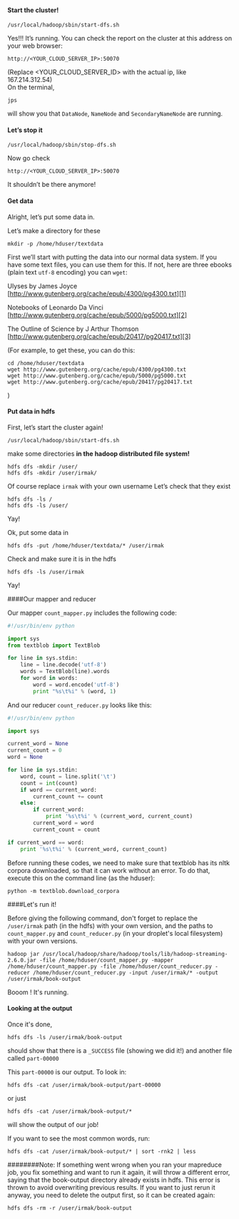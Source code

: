 #### Start the cluster!

    /usr/local/hadoop/sbin/start-dfs.sh

Yes!!! It’s running. You can check the report on the cluster at this
address on your web browser:

    http://<YOUR_CLOUD_SERVER_IP>:50070

(Replace <YOUR_CLOUD_SERVER_ID> with the actual ip, like 167.214.312.54)    
On the terminal,

    jps

will show you that `DataNode`, `NameNode` and `SecondaryNameNode` are running.

#### Let’s stop it

    /usr/local/hadoop/sbin/stop-dfs.sh

Now go check

    http://<YOUR_CLOUD_SERVER_IP>:50070

It shouldn’t be there anymore!

#### Get data

Alright, let’s put some data in.

Let’s make a directory for these

    mkdir -p /home/hduser/textdata

First we’ll start with putting the data into our normal data system.
If you have some text files, you can use them for this.
If not, here are three ebooks (plain text `utf-8` encoding) you can
`wget`:

Ulyses by James Joyce    
[http://www.gutenberg.org/cache/epub/4300/pg4300.txt][1]   

Notebooks of Leonardo Da Vinci    
[http://www.gutenberg.org/cache/epub/5000/pg5000.txt][2]   

The Outline of Science by J Arthur Thomson    
[http://www.gutenberg.org/cache/epub/20417/pg20417.txt][3]   

(For example, to get these, you can do this:

    cd /home/hduser/textdata
    wget http://www.gutenberg.org/cache/epub/4300/pg4300.txt
    wget http://www.gutenberg.org/cache/epub/5000/pg5000.txt
    wget http://www.gutenberg.org/cache/epub/20417/pg20417.txt
    
)

#### Put data in hdfs

First, let’s start the cluster again!

    /usr/local/hadoop/sbin/start-dfs.sh

make some directories **in the hadoop distributed file system!**

    hdfs dfs -mkdir /user/
    hdfs dfs -mkdir /user/irmak/

Of course replace `irmak` with your own username
Let’s check that they exist

    hdfs dfs -ls /
    hdfs dfs -ls /user/

Yay!

Ok, put some data in

    hdfs dfs -put /home/hduser/textdata/* /user/irmak

Check and make sure it is in the hdfs

    hdfs dfs -ls /user/irmak

Yay!

####Our mapper and reducer

Our mapper `count_mapper.py` includes the following code:
```python
#!/usr/bin/env python

import sys
from textblob import TextBlob

for line in sys.stdin:
    line = line.decode('utf-8')
    words = TextBlob(line).words
    for word in words:
        word = word.encode('utf-8')
        print "%s\t%i" % (word, 1)
```

And our reducer `count_reducer.py` looks like this:
```python
#!/usr/bin/env python

import sys

current_word = None
current_count = 0
word = None

for line in sys.stdin:
    word, count = line.split('\t')
    count = int(count)
    if word == current_word:
        current_count += count
	else:
        if current_word:
	        print '%s\t%i' % (current_word, current_count)
		current_word = word
		current_count = count

if current_word == word:
    print '%s\t%i' % (current_word, current_count)
```

Before running these codes, we need to make sure that textblob has its nltk corpora downloaded, so that it can work without an error. To do that, execute this on the command line (as the hduser):

    python -m textblob.download_corpora

####Let's run it!

Before giving the following command, don't forget to replace the `/user/irmak` path (in the hdfs) with your own version, and the paths to `count_mapper.py` and `count_reducer.py` (in your droplet's local filesystem) with your own versions.

    hadoop jar /usr/local/hadoop/share/hadoop/tools/lib/hadoop-streaming-2.6.0.jar -file /home/hduser/count_mapper.py -mapper /home/hduser/count_mapper.py -file /home/hduser/count_reducer.py -reducer /home/hduser/count_reducer.py -input /user/irmak/* -output /user/irmak/book-output

Booom ! It's running.

#### Looking at the output
Once it's done,

    hdfs dfs -ls /user/irmak/book-output

should show that there is a `_SUCCESS` file (showing we did it!) and
another file called `part-00000`

This `part-00000` is our output. To look in:

    hdfs dfs -cat /user/irmak/book-output/part-00000

or just

    hdfs dfs -cat /user/irmak/book-output/*

will show the output of our job!

If you want to see the most common words, run:

    hdfs dfs -cat /user/irmak/book-output/* | sort -rnk2 | less

########Note:
If something went wrong when you ran your mapreduce job, you fix something and want to run it again, it will throw a different error, saying that the book-output directory already exists in hdfs. This error is thrown to avoid overwriting previous results. If you want to just rerun it anyway, you need to delete the output first, so it can be created again:

    hdfs dfs -rm -r /user/irmak/book-output
    
    

[1]: http://www.gutenberg.org/cache/epub/4300/pg4300.txt
[2]: http://www.gutenberg.org/cache/epub/5000/pg5000.txt
[3]: http://www.gutenberg.org/cache/epub/20417/pg20417.txt
